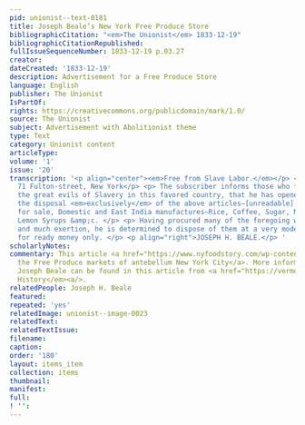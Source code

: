```yaml
---
pid: unionist--text-0181
title: Joseph Beale’s New York Free Produce Store
bibliographicCitation: "<em>The Unionist</em> 1833-12-19"
bibliographicCitationRepublished: 
fullIssueSequenceNumber: 1833-12-19 p.03.27
creator: 
dateCreated: '1833-12-19'
description: Advertisement for a Free Produce Store
language: English
publisher: The Unionist
IsPartOf: 
rights: https://creativecommons.org/publicdomain/mark/1.0/
source: The Unionist
subject: Advertisement with Abolitionist theme
type: Text
category: Unionist content
articleType: 
volume: '1'
issue: '20'
transcription: '<p align="center"><em>Free from Slave Labor.</em></p> <p align="center">No.
  71 Fulton-street, New York</p> <p> The subscriber informs those who feel alive to
  the great evils of Slavery in this favored country, that he has opened a store for
  the disposal <em>exclusively</em> of the above articles—[unreadable] has at present
  for sale, Domestic and East India manufactures—Rice, Coffee, Sugar, Molasses and
  Lemon Syrups &amp;c. </p> <p> Having procured many of the foregoing with great care
  and much exertion, he is determined to dispose of them at a very moderate profit,
  for ready money only. </p> <p align="right">JOSEPH H. BEALE.</p> '
scholarlyNotes: 
commentary: This article <a href="https://www.nyfoodstory.com/wp-content/uploads/2020/11/2013_CHNY_NY_Foodstory_FINAL-2.pdf">canvasses
  the Free Produce markets of antebellum New York City</a>. More information about
  Joseph Beale can be found in this article from <a href="https://vermonthistory.org/journal/69/vt69_s04.pdf"><em>Vermont
  History</em><a/>.
relatedPeople: Joseph H. Beale
featured: 
repeated: 'yes'
relatedImage: unionist--image-0023
relatedText: 
relatedTextIssue: 
filename: 
caption: 
order: '180'
layout: items_item
collection: items
thumbnail: 
manifest: 
full: 
! '': 
---
```

